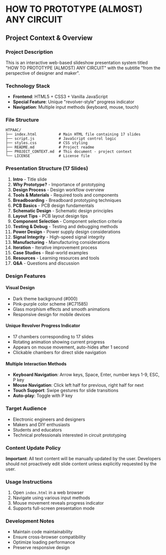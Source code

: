 # HOW TO PROTOTYPE (ALMOST) ANY CIRCUIT

## Project Context & Overview

### Project Description

This is an interactive web-based slideshow presentation system titled "HOW TO PROTOTYPE (ALMOST) ANY CIRCUIT" with the subtitle "from the perspective of designer and maker".

### Technology Stack

- **Frontend**: HTML5 + CSS3 + Vanilla JavaScript
- **Special Feature**: Unique "revolver-style" progress indicator
- **Navigation**: Multiple input methods (keyboard, mouse, touch)

### File Structure

```
HTPAAC/
├── index.html          # Main HTML file containing 17 slides
├── script.js           # JavaScript control logic
├── styles.css          # CSS styling
├── README.md           # Project readme
├── PROJECT_CONTEXT.md  # This document - project context
└── LICENSE             # License file
```

### Presentation Structure (17 Slides)

1. **Intro** - Title slide
2. **Why Prototype?** - Importance of prototyping
3. **Design Process** - Design workflow overview
4. **Tools & Materials** - Required tools and components
5. **Breadboarding** - Breadboard prototyping techniques
6. **PCB Basics** - PCB design fundamentals
7. **Schematic Design** - Schematic design principles
8. **Layout Tips** - PCB layout design tips
9. **Component Selection** - Component selection criteria
10. **Testing & Debug** - Testing and debugging methods
11. **Power Design** - Power supply design considerations
12. **Signal Integrity** - High-speed signal integrity
13. **Manufacturing** - Manufacturing considerations
14. **Iteration** - Iterative improvement process
15. **Case Studies** - Real-world examples
16. **Resources** - Learning resources and tools
17. **Q&A** - Questions and discussion

### Design Features

#### Visual Design

- Dark theme background (#000)
- Pink-purple color scheme (#C71585)
- Glass morphism effects and smooth animations
- Responsive design for mobile devices

#### Unique Revolver Progress Indicator

- 17 chambers corresponding to 17 slides
- Rotating animation showing current progress
- Appears on mouse movement, auto-hides after 1 second
- Clickable chambers for direct slide navigation

#### Multiple Interaction Methods

- **Keyboard Navigation**: Arrow keys, Space, Enter, number keys 1-9, ESC, P key
- **Mouse Navigation**: Click left half for previous, right half for next
- **Touch Support**: Swipe gestures for slide transitions
- **Auto-play**: Toggle with P key

### Target Audience

- Electronic engineers and designers
- Makers and DIY enthusiasts
- Students and educators
- Technical professionals interested in circuit prototyping

### Content Update Policy

**Important**: All text content will be manually updated by the user. Developers should not proactively edit slide content unless explicitly requested by the user.

### Usage Instructions

1. Open `index.html` in a web browser
2. Navigate using various input methods
3. Mouse movement reveals progress indicator
4. Supports full-screen presentation mode

### Development Notes

- Maintain code maintainability
- Ensure cross-browser compatibility
- Optimize loading performance
- Preserve responsive design
